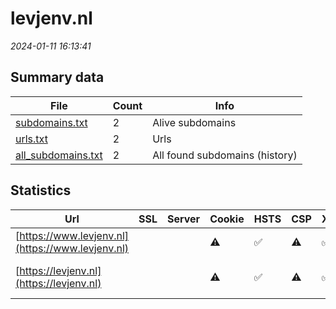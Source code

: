 # levjenv.nl
*2024-01-11 16:13:41*
## Summary data
| File       | Count | Info |
|------------|-------|------|
|[subdomains.txt](/data/levjenv.nl/subdomains.txt)|2|Alive subdomains|
|[urls.txt](/data/levjenv.nl/urls.txt)|2|Urls|
|[all_subdomains.txt](/data/levjenv.nl/all_subdomains.txt)|2|All found subdomains (history)|
## Statistics
| Url | SSL | Server | Cookie | HSTS | CSP | XFO | XXP | RP | Tech |Title |
|------------|-------|------|------|------|------|------|------|------|------|------|
|[https://www.levjenv.nl](https://www.levjenv.nl)| ||:warning: |:white_check_mark: |:warning: |:white_check_mark: |:white_check_mark: |:white_check_mark: |HSTS||
|[https://levjenv.nl](https://levjenv.nl)| ||:warning: |:white_check_mark: |:warning: |:white_check_mark: |:white_check_mark: |:white_check_mark: |Apache Tomcat Fo...|LEV Vertrouwensw...|